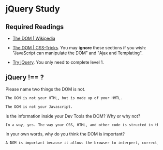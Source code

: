 # jQuery Study

## Required Readings

-   [The DOM | Wikipedia](https://en.wikipedia.org/wiki/Document_Object_Model)

-   [The DOM | CSS-Tricks](https://css-tricks.com/dom/). You may **ignore**
    these sections if you wish: "JavaScript can manipulate the DOM" and "Ajax
    and Templating".

-   [Try jQuery](http://try.jquery.com/). You only need to complete level 1.

## jQuery !== ?

Please name two things the DOM is not.

```md
The DOM is not your HTML, but is made up of your HMTL.

The DOM is not your Javascript.
```

Is the information inside your Dev Tools the DOM? Why or why not?

```md
In a way, yes. The way your CSS, HTML, and other code is structed in there is your DOM, but the actual HTML and CSS code is not.
```

In your own words, why do you think the DOM is important?

```md
A DOM is important because it allows the browser to interpert, correct, and make all your different code files compatible so they can be presented to the user in a reasonable way. 
```
